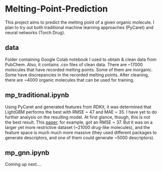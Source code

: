 # Melting-Point-Prediction

This project aims to predict the melting point of a given organic molecule. I plan to try out both traditional machine learning approaches (PyCaret) and neural networks (Torch Drug).

## data

Folder containing Google Colab notebook I used to obtain & clean data from PubChem. Also, it contains .csv files of clean data. There are ~17000 molecules that have recorded melting points. Some of them are inorganic. Some have discrepancies in the recorded melting points. After cleaning, there are ~4000 organic molecules that can be used for training.

## mp_traditional.ipynb

Using PyCaret and generated features from RDKit, it was determined that LightGBM performs the best with RMSE ~ 47 and MAE ~ 35. I have yet to do further analysis on the resulting model. At first glance, though, this is not the best result. This [paper](https://pubs.acs.org/doi/10.1021/ci5005288), for example, got an RMSE ~ 37. But it was on a larger yet more restrictive dataset (~21000 drug-like molecules), and the feature space is much much more massive (they used different packages to generate descriptors, and one of them could generate ~5000 descriptors).

## mp_gnn.ipynb

Coming up next....
